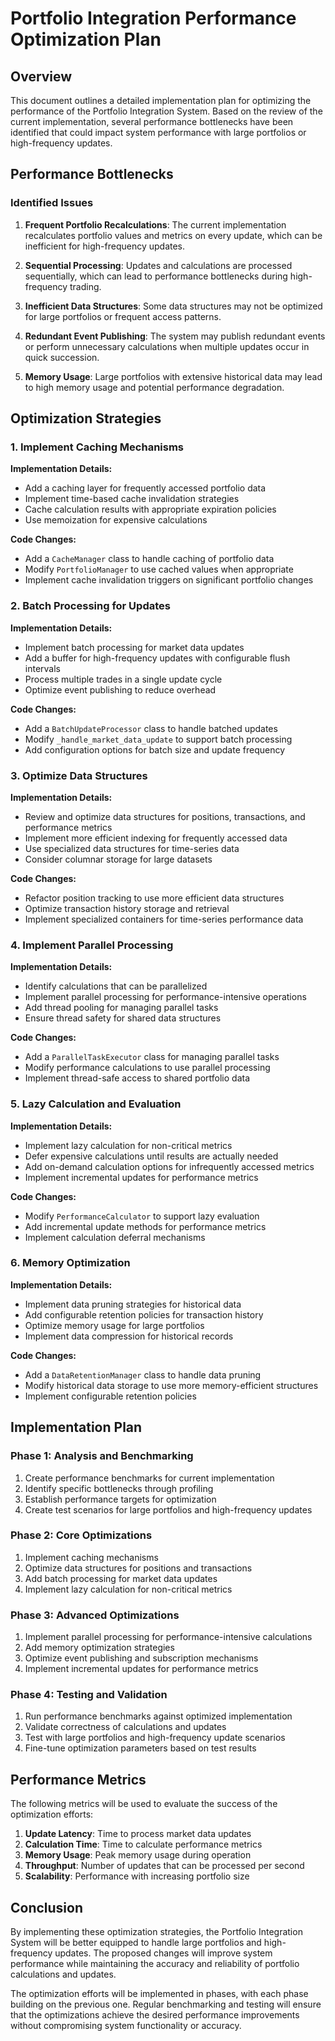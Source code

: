 # Portfolio Integration Performance Optimization Plan

## Overview

This document outlines a detailed implementation plan for optimizing the performance of the Portfolio Integration System. Based on the review of the current implementation, several performance bottlenecks have been identified that could impact system performance with large portfolios or high-frequency updates.

## Performance Bottlenecks

### Identified Issues

1. **Frequent Portfolio Recalculations**: The current implementation recalculates portfolio values and metrics on every update, which can be inefficient for high-frequency updates.

2. **Sequential Processing**: Updates and calculations are processed sequentially, which can lead to performance bottlenecks during high-frequency trading.

3. **Inefficient Data Structures**: Some data structures may not be optimized for large portfolios or frequent access patterns.

4. **Redundant Event Publishing**: The system may publish redundant events or perform unnecessary calculations when multiple updates occur in quick succession.

5. **Memory Usage**: Large portfolios with extensive historical data may lead to high memory usage and potential performance degradation.

## Optimization Strategies

### 1. Implement Caching Mechanisms

**Implementation Details:**
- Add a caching layer for frequently accessed portfolio data
- Implement time-based cache invalidation strategies
- Cache calculation results with appropriate expiration policies
- Use memoization for expensive calculations

**Code Changes:**
- Add a `CacheManager` class to handle caching of portfolio data
- Modify `PortfolioManager` to use cached values when appropriate
- Implement cache invalidation triggers on significant portfolio changes

### 2. Batch Processing for Updates

**Implementation Details:**
- Implement batch processing for market data updates
- Add a buffer for high-frequency updates with configurable flush intervals
- Process multiple trades in a single update cycle
- Optimize event publishing to reduce overhead

**Code Changes:**
- Add a `BatchUpdateProcessor` class to handle batched updates
- Modify `_handle_market_data_update` to support batch processing
- Add configuration options for batch size and update frequency

### 3. Optimize Data Structures

**Implementation Details:**
- Review and optimize data structures for positions, transactions, and performance metrics
- Implement more efficient indexing for frequently accessed data
- Use specialized data structures for time-series data
- Consider columnar storage for large datasets

**Code Changes:**
- Refactor position tracking to use more efficient data structures
- Optimize transaction history storage and retrieval
- Implement specialized containers for time-series performance data

### 4. Implement Parallel Processing

**Implementation Details:**
- Identify calculations that can be parallelized
- Implement parallel processing for performance-intensive operations
- Add thread pooling for managing parallel tasks
- Ensure thread safety for shared data structures

**Code Changes:**
- Add a `ParallelTaskExecutor` class for managing parallel tasks
- Modify performance calculations to use parallel processing
- Implement thread-safe access to shared portfolio data

### 5. Lazy Calculation and Evaluation

**Implementation Details:**
- Implement lazy calculation for non-critical metrics
- Defer expensive calculations until results are actually needed
- Add on-demand calculation options for infrequently accessed metrics
- Implement incremental updates for performance metrics

**Code Changes:**
- Modify `PerformanceCalculator` to support lazy evaluation
- Add incremental update methods for performance metrics
- Implement calculation deferral mechanisms

### 6. Memory Optimization

**Implementation Details:**
- Implement data pruning strategies for historical data
- Add configurable retention policies for transaction history
- Optimize memory usage for large portfolios
- Implement data compression for historical records

**Code Changes:**
- Add a `DataRetentionManager` class to handle data pruning
- Modify historical data storage to use more memory-efficient structures
- Implement configurable retention policies

## Implementation Plan

### Phase 1: Analysis and Benchmarking

1. Create performance benchmarks for current implementation
2. Identify specific bottlenecks through profiling
3. Establish performance targets for optimization
4. Create test scenarios for large portfolios and high-frequency updates

### Phase 2: Core Optimizations

1. Implement caching mechanisms
2. Optimize data structures for positions and transactions
3. Add batch processing for market data updates
4. Implement lazy calculation for non-critical metrics

### Phase 3: Advanced Optimizations

1. Implement parallel processing for performance-intensive calculations
2. Add memory optimization strategies
3. Optimize event publishing and subscription mechanisms
4. Implement incremental updates for performance metrics

### Phase 4: Testing and Validation

1. Run performance benchmarks against optimized implementation
2. Validate correctness of calculations and updates
3. Test with large portfolios and high-frequency update scenarios
4. Fine-tune optimization parameters based on test results

## Performance Metrics

The following metrics will be used to evaluate the success of the optimization efforts:

1. **Update Latency**: Time to process market data updates
2. **Calculation Time**: Time to calculate performance metrics
3. **Memory Usage**: Peak memory usage during operation
4. **Throughput**: Number of updates that can be processed per second
5. **Scalability**: Performance with increasing portfolio size

## Conclusion

By implementing these optimization strategies, the Portfolio Integration System will be better equipped to handle large portfolios and high-frequency updates. The proposed changes will improve system performance while maintaining the accuracy and reliability of portfolio calculations and updates.

The optimization efforts will be implemented in phases, with each phase building on the previous one. Regular benchmarking and testing will ensure that the optimizations achieve the desired performance improvements without compromising system functionality or accuracy.